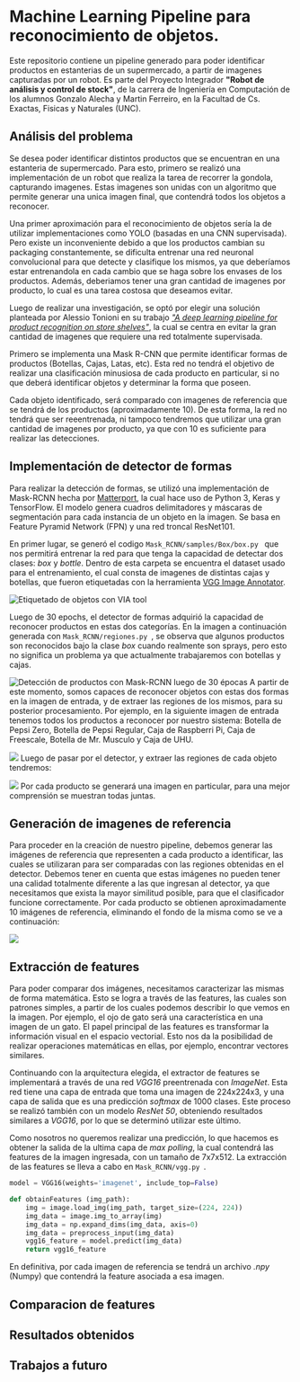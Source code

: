 
# Machine Learning Pipeline para reconocimiento de objetos.

Este repositorio contiene un pipeline generado para poder identificar productos en estanterias de un supermercado, a partir de imagenes capturadas por un robot. Es parte del Proyecto Integrador **"Robot de análisis y control de stock"**, de la carrera de Ingeniería en Computación de los alumnos Gonzalo Alecha  y Martin Ferreiro, en la Facultad de Cs. Exactas, Fisicas y Naturales (UNC).

## Análisis del problema
Se desea poder identificar  distintos productos que se encuentran en una estanteria de supermercado. Para esto, primero se realizó una implementación de un robot que realiza la tarea de recorrer la gondola, capturando imagenes. Estas imagenes son unidas con un algoritmo que permite generar una unica imagen final, que contendrá todos los objetos a reconocer.

Una primer aproximación para el reconocimiento de objetos sería la de utilizar implementaciones como YOLO (basadas en una CNN supervisada). Pero existe un inconveniente debido a que los productos cambian su packaging constantemente, se dificulta entrenar una red neuronal convolucional para que detecte y clasifique los mismos, ya que deberíamos estar entrenandola en cada cambio que se haga sobre los envases de los productos. Además, deberiamos tener una gran cantidad de imagenes por producto, lo cual es una tarea costosa que deseamos evitar.

Luego de realizar una investigación, se optó por elegir una solución planteada por Alessio Tonioni en su trabajo *["A deep learning pipeline for product recognition on store shelves"](https://www.researchgate.net/publication/328063285_A_deep_learning_pipeline_for_product_recognition_in_store_shelves)*, la cual se centra en evitar la gran cantidad de imagenes que requiere una red totalmente supervisada. 

Primero se implementa una Mask R-CNN que permite identificar formas de productos (Botellas, Cajas, Latas, etc). Esta red no tendrá el objetivo de realizar una clasificación minusiosa de cada producto en particular, si no que deberá identificar objetos y determinar la forma que poseen.

Cada objeto identificado, será comparado con imagenes de referencia que se tendrá de los productos (aproximadamente 10). De esta forma, la red no tendrá que ser reeentrenada, ni tampoco tendremos que utilizar una gran cantidad de imagenes por producto, ya que con 10 es suficiente para realizar las detecciones.

## Implementación de detector de formas
Para  realizar la detección de formas, se utilizó una implementación de Mask-RCNN hecha por [Matterport](https://github.com/matterport/Mask_RCNN), la cual hace uso de Python 3, Keras y TensorFlow. El modelo genera cuadros delimitadores y máscaras de segmentación para cada instancia de un objeto en la imagen. Se basa en Feature Pyramid Network (FPN) y una red troncal ResNet101.

En primer lugar, se generó el codigo  `Mask_RCNN/samples/Box/box.py `  que nos permitirá entrenar la red para que tenga la capacidad de detectar dos clases: *box* y *bottle*. Dentro de esta carpeta se encuentra el dataset usado para el entrenamiento, el cual consta de imagenes de distintas cajas y botellas, que fueron etiquetadas con la herramienta [VGG Image Annotator](http://www.robots.ox.ac.uk/~vgg/software/via/).

![Etiquetado de objetos con VIA tool](https://i.ibb.co/K20jBv4/Screenshot-from-2019-08-15-20-40-35.png)

Luego de 30 epochs, el detector de formas adquirió la capacidad de reconocer productos en estas dos categorías. En la imagen a continuación generada con `Mask_RCNN/regiones.py `, se observa que algunos productos son reconocidos bajo la clase *box* cuando realmente son sprays, pero esto no significa un problema ya que actualmente trabajaremos con botellas y cajas.

![Detección de productos con Mask-RCNN luego de 30 épocas](https://i.ibb.co/x6rpn8t/Screenshot-from-2019-08-16-00-46-38.png)
A partir de este momento, somos capaces de reconocer objetos con estas dos formas en la imagen de entrada, y de extraer las regiones de los mismos, para su posterior procesamiento.
Por ejemplo, en la siguiente imagen de entrada tenemos todos los productos a reconocer por nuestro sistema: Botella de Pepsi Zero, Botella de Pepsi Regular, Caja de Raspberri Pi, Caja de Freescale, Botella de Mr. Musculo y Caja de UHU.

![](https://i.ibb.co/Dt0wZTS/pepsi-C003751.jpg)
Luego de pasar por el detector, y extraer las regiones de cada objeto tendremos:

![](https://i.ibb.co/2sGTpdB/New-Project-23.png)
Por cada producto se generará una imagen en particular, para una mejor comprensión se muestran todas juntas.

## Generación de imagenes de referencia

Para proceder en la creación de nuestro pipeline, debemos generar las imágenes de referencia que representen a cada producto a identificar, las cuales se utilizaran para ser comparadas con las regiones obtenidas en el detector. 
Debemos tener en cuenta que estas imágenes no pueden tener una calidad totalmente diferente a las que ingresan al detector, ya que necesitamos que exista la mayor similitud posible, para que el clasificador funcione correctamente.
Por cada producto se obtienen aproximadamente 10 imágenes de referencia, eliminando el fondo de la misma como se ve a continuación:

![](https://i.ibb.co/C25yf4G/New-Project-2.jpg)

## Extracción de features
Para poder comparar dos imágenes, necesitamos caracterizar las mismas de forma matemática. Esto se logra a través de las features, las cuales son patrones simples, a partir de los cuales podemos describir lo que vemos en la imagen. Por ejemplo, el ojo de gato será una característica en una imagen de un gato. El papel principal de las features es transformar la información visual en el espacio vectorial. Esto nos da la posibilidad de realizar operaciones matemáticas en ellas, por ejemplo, encontrar vectores similares.

Continuando con la arquitectura elegida, el extractor de features se implementará a través de una red *VGG16* preentrenada con *ImageNet*. Esta red tiene una capa de entrada que toma una imagen de 224x224x3, y una capa de salida que es una predicción *softmax* de 1000 clases.
Este proceso se realizó también con un modelo *ResNet 50*, obteniendo resultados similares a *VGG16*, por lo que se determinó utilizar este último.

Como nosotros no queremos realizar una predicción, lo que hacemos es obtener la salida de la ultima capa de *max polling*, la cual contendrá las features de la imagen ingresada, con un tamaño de 7x7x512.
La extracción de las features se lleva a cabo en `Mask_RCNN/vgg.py `.

```python
model = VGG16(weights='imagenet', include_top=False)

def obtainFeatures (img_path):
    img = image.load_img(img_path, target_size=(224, 224))
    img_data = image.img_to_array(img)
    img_data = np.expand_dims(img_data, axis=0)
    img_data = preprocess_input(img_data)
    vgg16_feature = model.predict(img_data)
    return vgg16_feature
```
En definitiva, por cada imagen de referencia se tendrá un archivo *.npy* (Numpy) que contendrá la feature asociada a esa imagen.


## Comparacion de features


## Resultados obtenidos


## Trabajos a futuro
